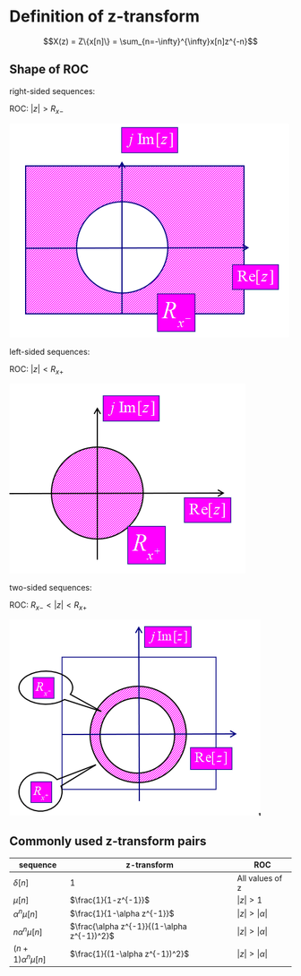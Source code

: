 # Definition of z-transform

$$X(z) = Z\{x[n]\} = \sum_{n=-\infty}^{\infty}x[n]z^{-n}$$

## Shape of ROC

right-sided sequences:

ROC: $|z|>R_{x-}$

![](../attachments/Pasted%20image%2020240617152918.png)

left-sided sequences:

ROC: $|z|<R_{x+}$

![](../attachments/Pasted%20image%2020240617152956.png)

two-sided sequences:

ROC: $R_{x-}<|z|<R_{x+}$

![](../attachments/Pasted%20image%2020240617153125.png)

## Commonly used z-transform pairs


| sequence               | z-transform                                 | ROC                |
| ---------------------- | ------------------------------------------- | ------------------ |
| $\delta[n]$            | 1                                           | All values of z    |
| $\mu[n]$               | $\frac{1}{1-z^{-1}}$                        | $\|z\|>1$          |
| $\alpha^n\mu[n]$       | $\frac{1}{1-\alpha z^{-1}}$                 | $\|z\|>\|\alpha\|$ |
| $n\alpha^n \mu[n]$     | $\frac{\alpha z^{-1}}{(1-\alpha z^{-1})^2}$ | $\|z\|>\|\alpha\|$ |
| $(n+1)\alpha^n \mu[n]$ | $\frac{1}{(1-\alpha z^{-1})^2}$             | $\|z\|>\|\alpha\|$ |
